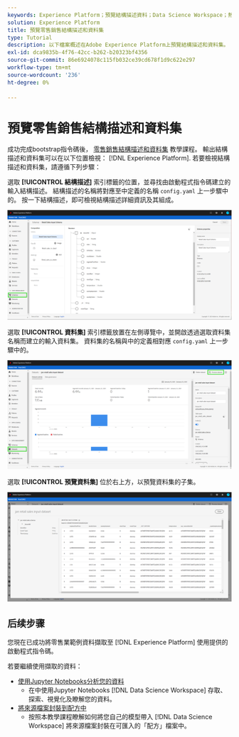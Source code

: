 ```yaml
---
keywords: Experience Platform；預覽結構描述資料；Data Science Workspace；熱門主題
solution: Experience Platform
title: 預覽零售銷售結構描述和資料集
type: Tutorial
description: 以下檔案概述在Adobe Experience Platform上預覽結構描述和資料集。
exl-id: dca9835b-4f76-42cc-b262-b20323bf4356
source-git-commit: 86e6924078c115fb032ce39cd678f1d9c622e297
workflow-type: tm+mt
source-wordcount: '236'
ht-degree: 0%

---
```


# 預覽零售銷售結構描述和資料集

成功完成bootstrap指令碼後， [零售銷售結構描述和資料集](./create-retails-sales-dataset.md) 教學課程。 輸出結構描述和資料集可以在以下位置檢視： [!DNL Experience Platform]. 若要檢視結構描述和資料集，請遵循下列步驟：

選取 **[!UICONTROL 結構描述]** 索引標籤的位置，並尋找由啟動程式指令碼建立的輸入結構描述。 結構描述的名稱將對應至中定義的名稱 `config.yaml` 上一步驟中的。 按一下結構描述，即可檢視結構描述詳細資訊及其組成。

![](../images/models-recipes/access-data/schema.PNG)

選取 **[!UICONTROL 資料集]** 索引標籤放置在左側導覽中，並開啟透過選取資料集名稱而建立的輸入資料集。 資料集的名稱與中的定義相對應 `config.yaml` 上一步驟中的。

![](../images/models-recipes/access-data/dataset.PNG)

選取 **[!UICONTROL 預覽資料集]** 位於右上方，以預覽資料集的子集。

![](../images/models-recipes/access-data/preview.PNG)

## 后续步骤

您現在已成功將零售業範例資料擷取至 [!DNL Experience Platform] 使用提供的啟動程式指令碼。

若要繼續使用擷取的資料：
- [使用Jupyter Notebooks分析您的資料](../jupyterlab/analyze-your-data.md)
   - 在中使用Jupyter Notebooks [!DNL Data Science Workspace] 存取、探索、視覺化及瞭解您的資料。
- [將來源檔案封裝到配方中](./package-source-files-recipe.md)
   - 按照本教學課程瞭解如何將您自己的模型帶入 [!DNL Data Science Workspace] 將來源檔案封裝在可匯入的「配方」檔案中。
